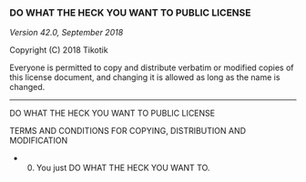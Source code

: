### **DO WHAT THE HECK YOU WANT TO PUBLIC LICENSE**
*Version 42.0, September 2018* 

 Copyright (C) 2018 Tikotik

 Everyone is permitted to copy and distribute verbatim or modified 
 copies of this license document, and changing it is allowed as long 
 as the name is changed. 

 ---	

   DO WHAT THE HECK YOU WANT TO PUBLIC LICENSE

   TERMS AND CONDITIONS FOR COPYING, DISTRIBUTION AND MODIFICATION 

- 0. You just DO WHAT THE HECK YOU WANT TO.